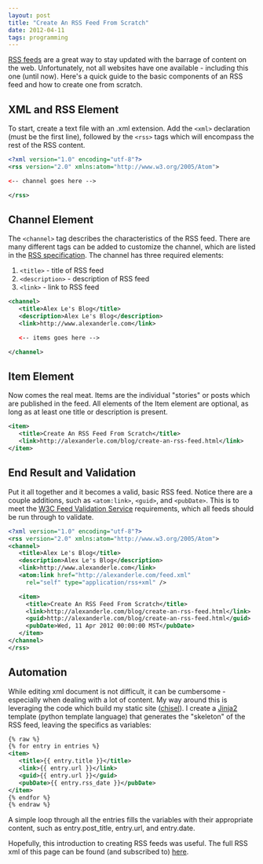 ```yaml
---
layout: post
title: "Create An RSS Feed From Scratch"
date: 2012-04-11
tags: programming
---
```


[RSS feeds][1] are a great way to stay updated with the barrage of content on the web. Unfortunately, not all websites have one available - including this one (until now). Here's a quick guide to the basic components of an RSS feed and how to create one from scratch.


## XML and RSS Element ##

To start, create a text file with an .xml extension. Add the `<xml>` declaration (must be the first line), followed by the `<rss>` tags which will encompass the rest of the RSS content.

``` xml
<?xml version="1.0" encoding="utf-8"?>
<rss version="2.0" xmlns:atom="http://www.w3.org/2005/Atom">

<-- channel goes here -->

</rss>
```

## Channel Element ##

The `<channel>` tag describes the characteristics of the RSS feed. There are many different tags can be added to customize the channel, which are listed in the [RSS specification][2]. The channel has three required elements:

1. `<title>` - title of RSS feed
2. `<description>` - description of RSS feed
2. `<link>` - link to RSS feed

``` xml
<channel>
   <title>Alex Le's Blog</title>
   <description>Alex Le's Blog</description>
   <link>http://www.alexanderle.com</link>

   <-- items goes here -->

</channel>
```

## Item Element ##

Now comes the real meat. Items are the individual "stories" or posts which are published in the feed. All elements of the Item element are optional, as long as at least one title or description is present.

``` xml
<item>
   <title>Create An RSS Feed From Scratch</title>
   <link>http://alexanderle.com/blog/create-an-rss-feed.html</link>
</item>
```

## End Result and Validation ##

Put it all together and it becomes a valid, basic RSS feed. Notice there are a couple additions, such as `<atom:link>`, `<guid>`, and `<pubDate>`. This is to meet the [W3C Feed Validation Service][3] requirements, which all feeds should be run through to validate.

``` xml
<?xml version="1.0" encoding="utf-8"?>
<rss version="2.0" xmlns:atom="http://www.w3.org/2005/Atom">
<channel>
   <title>Alex Le's Blog</title>
   <description>Alex Le's Blog</description>
   <link>http://www.alexanderle.com</link>
   <atom:link href="http://alexanderle.com/feed.xml"
     rel="self" type="application/rss+xml" />

   <item>
     <title>Create An RSS Feed From Scratch</title>
     <link>http://alexanderle.com/blog/create-an-rss-feed.html</link>
     <guid>http://alexanderle.com/blog/create-an-rss-feed.html</guid>
     <pubDate>Wed, 11 Apr 2012 00:00:00 MST</pubDate>
   </item>
</channel>
</rss>
```

## Automation ##

While editing xml document is not difficult, it can be cumbersome - especially when dealing with a lot of content. My way around this is leveraging the code which build my static site ([chisel][5]). I create a [Jinja2][6] template (python template language) that generates the "skeleton" of the RSS feed, leaving the specifics as variables:

``` xml
{% raw %}
{% for entry in entries %}
<item>
   <title>{{ entry.title }}</title>
   <link>{{ entry.url }}</link>
   <guid>{{ entry.url }}</guid>
   <pubDate>{{ entry.rss_date }}</pubDate>
</item>
{% endfor %}
{% endraw %}
```

A simple loop through all the entries fills the variables with their appropriate content, such as entry.post\_title, entry.url, and entry.date.

Hopefully, this introduction to creating RSS feeds was useful. The full RSS xml of this page can be found (and subscribed to) [here][4].

[1]: http://en.wikipedia.org/wiki/RSS
[2]: http://www.rssboard.org/rss-specification
[3]: http://validator.w3.org/feed/
[4]: /feed.xml
[5]: /move-to-github.html
[6]: http://jinja.pocoo.org/docs/
